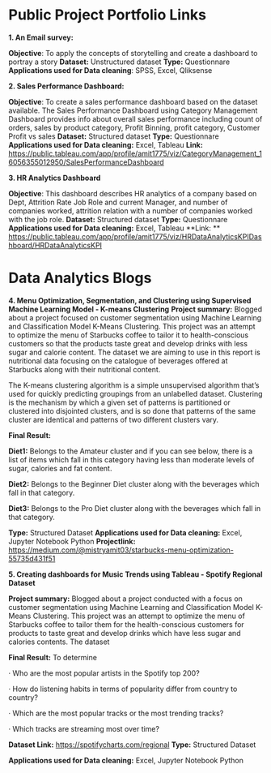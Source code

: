 # Public Project Portfolio Links

**1. An Email survey:**

**Objective**: To apply the concepts of storytelling and create a dashboard to portray a story
**Dataset:** Unstructured dataset
**Type:** Questionnare
**Applications used for Data cleaning**: SPSS, Excel, Qliksense 


**2. Sales Performance Dashboard:**

**Objective**: To create a sales performance dashboard based on the dataset available. The Sales Performance Dashboard using Category Management Dashboard provides info about overall sales performance including count of orders, sales by product category, Profit Binning, profit category, Customer Profit vs sales
**Dataset:** Structured dataset
**Type:** Questionnare
**Applications used for Data cleaning:** Excel, Tableau
**Link:** https://public.tableau.com/app/profile/amit1775/viz/CategoryManagement_16056355012950/SalesPerformanceDashboard

**3. HR Analytics Dashboard**

**Objective**: This dashboard describes HR analytics of a company based on Dept, Attrition Rate Job Role and current Manager, and number of companies worked, attrition relation with a number of companies worked with the job role.
**Dataset:** Structured dataset
**Type:** Questionnare
**Applications used for Data cleaning:** Excel, Tableau
**Link: ** https://public.tableau.com/app/profile/amit1775/viz/HRDataAnalyticsKPIDashboard/HRDataAnalyticsKPI

# Data Analytics Blogs

**4. Menu Optimization, Segmentation, and Clustering using Supervised Machine Learning Model - K-means Clustering**
**Project summary:** Blogged about a project focused on customer segmentation using Machine Learning and Classification Model K-Means Clustering. This project was an attempt to optimize the menu of Starbucks coffee to tailor it to health-conscious customers so that the products taste great and develop drinks with less sugar and calorie content. The dataset we are aiming to use in this report is nutritional data focusing on the catalogue of beverages offered at Starbucks along with their nutritional content. 

The K-means clustering algorithm is a simple unsupervised algorithm that’s used for quickly predicting groupings from an unlabelled dataset. Clustering is the mechanism by which a given set of patterns is partitioned or clustered into disjointed clusters, and is so done that patterns of the same cluster are identical and patterns of two different clusters vary. 

**Final Result:**

**Diet1:** Belongs to the Amateur cluster and if you can see below, there is a list of items which fall in this category having less than moderate levels of sugar, calories and fat content.

**Diet2:** Belongs to the Beginner Diet cluster along with the beverages which fall in that category.

**Diet3:** Belongs to the Pro Diet cluster along with the beverages which fall in that category.

**Type:** Structured Dataset
**Applications used for Data cleaning:** Excel, Jupyter Notebook Python
**Projectlink:** https://medium.com/@mistryamit03/starbucks-menu-optimization-55735d431f51


**5. Creating dashboards for Music Trends using Tableau - Spotify Regional Dataset**

**Project summary:** Blogged about a project conducted with a focus on customer segmentation using Machine Learning and Classification Model K-Means Clustering. This project was an attempt to optimize the menu of Starbucks coffee to tailor them for the health-conscious customers for products to taste great and develop drinks which have less sugar and calories contents. The dataset 

**Final Result:** 
To determine 

· Who are the most popular artists in the Spotify top 200?

· How do listening habits in terms of popularity differ from country to country?

· Which are the most popular tracks or the most trending tracks?

· Which tracks are streaming most over time?

**Dataset Link:** https://spotifycharts.com/regional
**Type:** Structured Dataset

**Applications used for Data cleaning:** Excel, Jupyter Notebook Python
